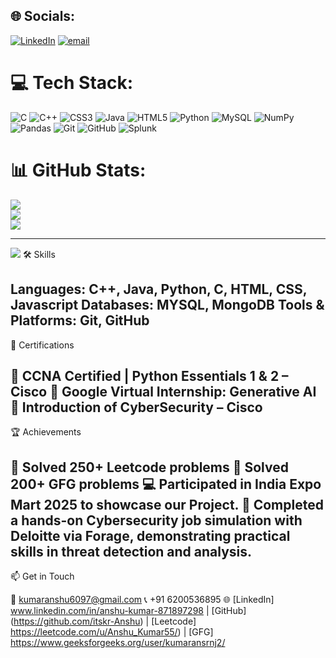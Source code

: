 
## 🌐 Socials:
[![LinkedIn](https://img.shields.io/badge/LinkedIn-%230077B5.svg?logo=linkedin&logoColor=white)](https://linkedin.com/in/www.linkedin.com/in/anshu-kumar-871897298) [![email](https://img.shields.io/badge/Email-D14836?logo=gmail&logoColor=white)](mailto:kumaranshu6097@gmail.com) 

# 💻 Tech Stack:
![C](https://img.shields.io/badge/c-%2300599C.svg?style=for-the-badge&logo=c&logoColor=white) ![C++](https://img.shields.io/badge/c++-%2300599C.svg?style=for-the-badge&logo=c%2B%2B&logoColor=white) ![CSS3](https://img.shields.io/badge/css3-%231572B6.svg?style=for-the-badge&logo=css3&logoColor=white) ![Java](https://img.shields.io/badge/java-%23ED8B00.svg?style=for-the-badge&logo=openjdk&logoColor=white) ![HTML5](https://img.shields.io/badge/html5-%23E34F26.svg?style=for-the-badge&logo=html5&logoColor=white) ![Python](https://img.shields.io/badge/python-3670A0?style=for-the-badge&logo=python&logoColor=ffdd54) ![MySQL](https://img.shields.io/badge/mysql-4479A1.svg?style=for-the-badge&logo=mysql&logoColor=white) ![NumPy](https://img.shields.io/badge/numpy-%23013243.svg?style=for-the-badge&logo=numpy&logoColor=white) ![Pandas](https://img.shields.io/badge/pandas-%23150458.svg?style=for-the-badge&logo=pandas&logoColor=white) ![Git](https://img.shields.io/badge/git-%23F05033.svg?style=for-the-badge&logo=git&logoColor=white) ![GitHub](https://img.shields.io/badge/github-%23121011.svg?style=for-the-badge&logo=github&logoColor=white) ![Splunk](https://img.shields.io/badge/splunk-%23000000.svg?style=for-the-badge&logo=splunk&logoColor=white)
# 📊 GitHub Stats:
![](https://github-readme-stats.vercel.app/api?username=itskr-Anshu&theme=tokyonight&hide_border=false&include_all_commits=true&count_private=false)<br/>
![](https://nirzak-streak-stats.vercel.app/?user=itskr-Anshu&theme=tokyonight&hide_border=false)<br/>
![](https://github-readme-stats.vercel.app/api/top-langs/?username=itskr-Anshu&theme=tokyonight&hide_border=false&include_all_commits=true&count_private=false&layout=compact)

---
[![](https://visitcount.itsvg.in/api?id=itskr-Anshu&icon=0&color=0)](https://visitcount.itsvg.in)
🛠️ Skills

Languages: C++, Java, Python, C, HTML, CSS, Javascript
Databases: MYSQL, MongoDB
Tools & Platforms: Git, GitHub
---

📜 Certifications

🧠 CCNA Certified | Python Essentials 1 & 2 – Cisco
🤖 Google Virtual Internship: Generative AI
🔐 Introduction of CyberSecurity – Cisco
---

🏆 Achievements

🧩 Solved 250+ Leetcode problems
🧩 Solved 200+ GFG problems
💻 Participated in India Expo Mart 2025 to showcase our Project. 
🎯 Completed a hands-on Cybersecurity job simulation with Deloitte via Forage, demonstrating practical skills 
   in threat detection and analysis. 
   ---

📫 Get in Touch

📧 kumaranshu6097@gmail.com
📞 +91 6200536895
🌐 [LinkedIn] www.linkedin.com/in/anshu-kumar-871897298 | [GitHub] (https://github.com/itskr-Anshu) | [Leetcode] https://leetcode.com/u/Anshu_Kumar55/) | [GFG] https://www.geeksforgeeks.org/user/kumaransrnj2/


<!-- Proudly created with GPRM ( https://gprm.itsvg.in ) -->
